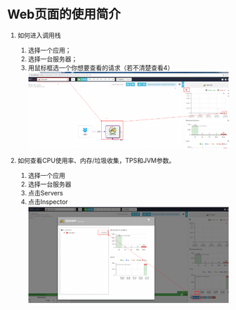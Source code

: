 Web页面的使用简介
======

1. 如何进入调用栈
    1. 选择一个应用；
    1. 选择一台服务器；
    1. 用鼠标框选一个你想要查看的请求（若不清楚查看4）
   	![1.png](1.png)

1. 如何查看CPU使用率、内存/垃圾收集，TPS和JVM参数。
    1. 选择一个应用
    1. 选择一台服务器
    1. 点击Servers
    1. 点击Inspector
    ![2.png](2.png)